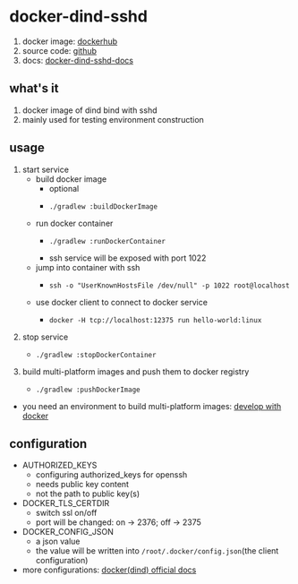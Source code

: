 # docker-dind-sshd

1. docker image: [dockerhub](https://hub.docker.com/r/wangz2019/docker-dind-sshd)
2. source code: [github](https://github.com/ben-wangz/docker-dind-sshd)
3. docs: [docker-dind-sshd-docs](https://ben-wangz.github.io/docker-dind-sshd/index.html)

## what's it

1. docker image of dind bind with sshd
2. mainly used for testing environment construction

## usage

1. start service
    * build docker image
        + optional
        + ```shell
          ./gradlew :buildDockerImage
          ```
    * run docker container
        + ```shell
          ./gradlew :runDockerContainer
          ```
        + ssh service will be exposed with port 1022
    * jump into container with ssh
        + ```shell
          ssh -o "UserKnownHostsFile /dev/null" -p 1022 root@localhost
          ```
    * use docker client to connect to docker service
        + ```shell
          docker -H tcp://localhost:12375 run hello-world:linux
          ```
2. stop service
    * ```shell
      ./gradlew :stopDockerContainer
      ```
3. build multi-platform images and push them to docker registry
    * ```shell
      ./gradlew :pushDockerImage
      ```

* you need an environment to build multi-platform
  images: [develop with docker](https://blog.geekcity.tech/#/docs/develop.with.docker)

## configuration

* AUTHORIZED_KEYS
    + configuring authorized_keys for openssh
    + needs public key content
    + not the path to public key(s)
* DOCKER_TLS_CERTDIR
    + switch ssl on/off
    + port will be changed: on -> 2376; off -> 2375
* DOCKER_CONFIG_JSON
    + a json value
    + the value will be written into `/root/.docker/config.json`(the client configuration)
* more configurations: [docker(dind) official docs](https://hub.docker.com/_/docker/)
